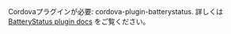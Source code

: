 
Cordovaプラグインが必要: cordova-plugin-batterystatus. 詳しくは [BatteryStatus plugin docs](https://github.com/apache/cordova-plugin-battery-status) をご覧ください。
